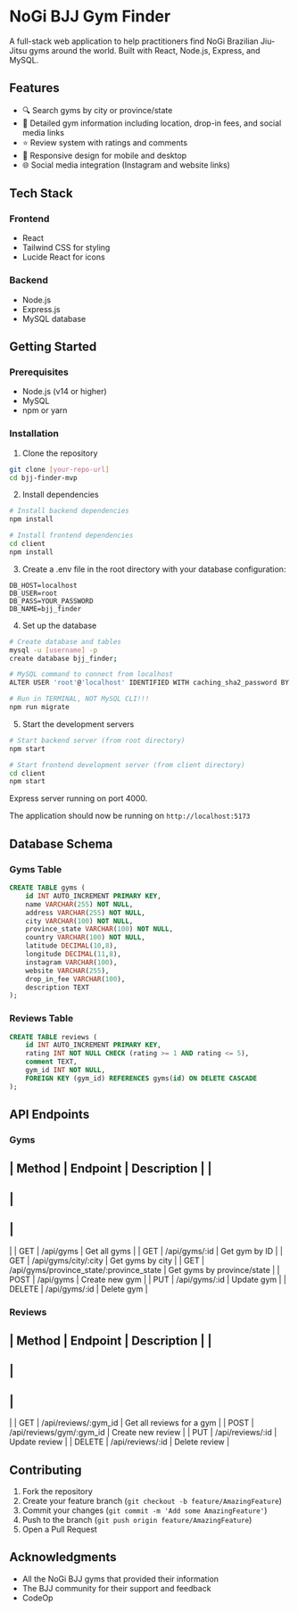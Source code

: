 # NoGi BJJ Gym Finder

A full-stack web application to help practitioners find NoGi Brazilian Jiu-Jitsu gyms around the world. Built with React, Node.js, Express, and MySQL.

## Features

- 🔍 Search gyms by city or province/state
- 📍 Detailed gym information including location, drop-in fees, and social media links
- ⭐ Review system with ratings and comments
- 📱 Responsive design for mobile and desktop
- 🌐 Social media integration (Instagram and website links)

## Tech Stack

### Frontend
- React
- Tailwind CSS for styling
- Lucide React for icons

### Backend
- Node.js
- Express.js
- MySQL database

## Getting Started

### Prerequisites

- Node.js (v14 or higher)
- MySQL
- npm or yarn

### Installation

1. Clone the repository
```bash
git clone [your-repo-url]
cd bjj-finder-mvp
```

2. Install dependencies
```bash
# Install backend dependencies
npm install

# Install frontend dependencies
cd client
npm install
```

3. Create a .env file in the root directory with your database configuration:
```
DB_HOST=localhost
DB_USER=root
DB_PASS=YOUR_PASSWORD
DB_NAME=bjj_finder
```

4. Set up the database
```bash
# Create database and tables
mysql -u [username] -p
create database bjj_finder;

# MySQL command to connect from localhost
ALTER USER 'root'@'localhost' IDENTIFIED WITH caching_sha2_password BY 'YOUR_PASSWORD';

# Run in TERMINAL, NOT MySQL CLI!!!
npm run migrate
```

5. Start the development servers
```bash
# Start backend server (from root directory)
npm start

# Start frontend development server (from client directory)
cd client
npm start
```
Express server running on port 4000. 

The application should now be running on `http://localhost:5173`

## Database Schema

### Gyms Table
```sql
CREATE TABLE gyms (
    id INT AUTO_INCREMENT PRIMARY KEY,
    name VARCHAR(255) NOT NULL,
    address VARCHAR(255) NOT NULL,
    city VARCHAR(100) NOT NULL,
    province_state VARCHAR(100) NOT NULL,
    country VARCHAR(100) NOT NULL,
    latitude DECIMAL(10,8),
    longitude DECIMAL(11,8),
    instagram VARCHAR(100),
    website VARCHAR(255),
    drop_in_fee VARCHAR(100),
    description TEXT
);
```

### Reviews Table
```sql
CREATE TABLE reviews (
    id INT AUTO_INCREMENT PRIMARY KEY,
    rating INT NOT NULL CHECK (rating >= 1 AND rating <= 5),
    comment TEXT,
    gym_id INT NOT NULL,
    FOREIGN KEY (gym_id) REFERENCES gyms(id) ON DELETE CASCADE
);
```

## API Endpoints

### Gyms

|
 Method 
|
 Endpoint 
|
 Description 
|
|
--------
|
----------
|
-------------
|
|
 GET 
|
 /api/gyms 
|
 Get all gyms 
|
|
 GET 
|
 /api/gyms/:id 
|
 Get gym by ID 
|
|
 GET 
|
 /api/gyms/city/:city 
|
 Get gyms by city 
|
|
 GET 
|
 /api/gyms/province_state/:province_state 
|
 Get gyms by province/state 
|
|
 POST 
|
 /api/gyms 
|
 Create new gym 
|
|
 PUT 
|
 /api/gyms/:id 
|
 Update gym 
|
|
 DELETE 
|
 /api/gyms/:id 
|
 Delete gym 
|

### Reviews

|
 Method 
|
 Endpoint 
|
 Description 
|
|
--------
|
----------
|
-------------
|
|
 GET 
|
 /api/reviews/:gym_id 
|
 Get all reviews for a gym 
|
|
 POST 
|
 /api/reviews/gym/:gym_id 
|
 Create new review 
|
|
 PUT 
|
 /api/reviews/:id 
|
 Update review 
|
|
 DELETE 
|
 /api/reviews/:id 
|
 Delete review 
|

## Contributing

1. Fork the repository
2. Create your feature branch (`git checkout -b feature/AmazingFeature`)
3. Commit your changes (`git commit -m 'Add some AmazingFeature'`)
4. Push to the branch (`git push origin feature/AmazingFeature`)
5. Open a Pull Request

## Acknowledgments

- All the NoGi BJJ gyms that provided their information
- The BJJ community for their support and feedback
- CodeOp
